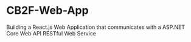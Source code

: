 # CB2F-Web-App
Building a React.js Web Application that communicates with a ASP.NET Core Web API RESTful Web Service
